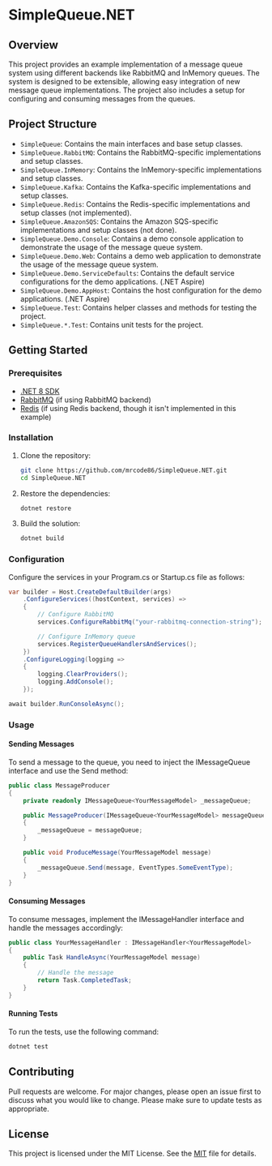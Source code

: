 # SimpleQueue.NET

## Overview

This project provides an example implementation of a message queue system using different backends like RabbitMQ and InMemory queues. The system is designed to be extensible, allowing easy integration of new message queue implementations. The project also includes a setup for configuring and consuming messages from the queues.

## Project Structure

- `SimpleQueue`: Contains the main interfaces and base setup classes.
- `SimpleQueue.RabbitMQ`: Contains the RabbitMQ-specific implementations and setup classes.
- `SimpleQueue.InMemory`: Contains the InMemory-specific implementations and setup classes.
- `SimpleQueue.Kafka`: Contains the Kafka-specific implementations and setup classes.
- `SimpleQueue.Redis`: Contains the Redis-specific implementations and setup classes (not implemented).
- `SimpleQueue.AmazonSQS`: Contains the Amazon SQS-specific implementations and setup classes (not done).
- `SimpleQueue.Demo.Console`: Contains a demo console application to demonstrate the usage of the message queue system.
- `SimpleQueue.Demo.Web`: Contains a demo web application to demonstrate the usage of the message queue system.
- `SimpleQueue.Demo.ServiceDefaults`: Contains the default service configurations for the demo applications. (.NET Aspire)
- `SimpleQueue.Demo.AppHost`: Contains the host configuration for the demo applications. (.NET Aspire)
- `SimpleQueue.Test`: Contains helper classes and methods for testing the project.
- `SimpleQueue.*.Test`: Contains unit tests for the project.

## Getting Started

### Prerequisites

- [.NET 8 SDK](https://dotnet.microsoft.com/download/dotnet/8.0)
- [RabbitMQ](https://www.rabbitmq.com/download.html) (if using RabbitMQ backend)
- [Redis](https://redis.io/download) (if using Redis backend, though it isn't implemented in this example)

### Installation

1. Clone the repository:
   ```bash
   git clone https://github.com/mrcode86/SimpleQueue.NET.git
   cd SimpleQueue.NET
2. Restore the dependencies:
   ```bash
   dotnet restore
   ```
1. Build the solution:
   ```bash
   dotnet build
   ```

### Configuration
Configure the services in your Program.cs or Startup.cs file as follows:

```csharp
var builder = Host.CreateDefaultBuilder(args)
    .ConfigureServices((hostContext, services) =>
    {
        // Configure RabbitMQ
        services.ConfigureRabbitMq("your-rabbitmq-connection-string");

        // Configure InMemory queue
        services.RegisterQueueHandlersAndServices();
    })
    .ConfigureLogging(logging =>
    {
        logging.ClearProviders();
        logging.AddConsole();
    });

await builder.RunConsoleAsync();
```

### Usage

#### Sending Messages
To send a message to the queue, you need to inject the IMessageQueue<T> interface and use the Send method:

```csharp
public class MessageProducer
{
    private readonly IMessageQueue<YourMessageModel> _messageQueue;

    public MessageProducer(IMessageQueue<YourMessageModel> messageQueue)
    {
        _messageQueue = messageQueue;
    }

    public void ProduceMessage(YourMessageModel message)
    {
        _messageQueue.Send(message, EventTypes.SomeEventType);
    }
}
```

#### Consuming Messages
To consume messages, implement the IMessageHandler<T> interface and handle the messages accordingly:

```csharp
public class YourMessageHandler : IMessageHandler<YourMessageModel>
{
    public Task HandleAsync(YourMessageModel message)
    {
        // Handle the message
        return Task.CompletedTask;
    }
}
```

#### Running Tests
To run the tests, use the following command:

```bash
dotnet test
```

## Contributing
Pull requests are welcome. For major changes, please open an issue first to discuss what you would like to change.
Please make sure to update tests as appropriate.

## License
This project is licensed under the MIT License. See the [MIT](https://choosealicense.com/licenses/mit/) file for details.
